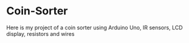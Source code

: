 # Coin-Sorter
Here is my project of a coin sorter using Arduino Uno, IR sensors, LCD display, resistors and wires


